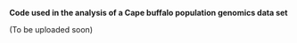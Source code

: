 **Code used in the analysis of a Cape buffalo population genomics data set**

(To be uploaded soon)
